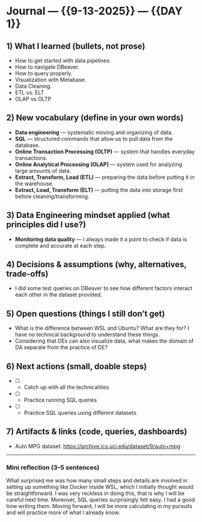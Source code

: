 # Journal — {{9-13-2025}} — {{DAY 1}}

## 1) What I learned (bullets, not prose)
- How to get started with data pipelines.
- How to navigate DBeaver.
- How to query properly.
- Visualization with Metabase.
- Data Cleaning.
- ETL vs. ELT
- OLAP vs OLTP

## 2) New vocabulary (define in your own words)
- **Data engineering** — systematic moving and organizing of data.
- **SQL** — structured commands that allow us to pull data from the database.
- **Online Transaction Processing (OLTP)** — system that handles everyday transactions.
- **Online Analytical Processing (OLAP)** — system used for analyzing large amounts of data.
- **Extract, Transform, Load (ETL)** — preparing the data before putting it in the warehouse.
- **Extract, Load, Transform (ELT)** — putting the data into storage first before cleaning/transforming.


## 3) Data Engineering mindset applied (what principles did I use?)
- **Monitoring data quality** — I always made it a point to check if data is complete and accurate at each step.

## 4) Decisions & assumptions (why, alternatives, trade-offs)
- I did some test queries on DBeaver to see how different factors interact each other in the dataset provided. 

## 5) Open questions (things I still don’t get)
- What is the difference between WSL and Ubuntu? What are they for? I have no technical background to understand these things.
- Considering that DEs can also visualize data, what makes the domain of DA separate from the practice of DE?

## 6) Next actions (small, doable steps)
- [ ] - Catch up with all the technicalities
- [ ] - Practice running SQL queries
- [ ] - Practice SQL queries using different datasets

## 7) Artifacts & links (code, queries, dashboards)
- Auto MPG dataset: https://archive.ics.uci.edu/dataset/9/auto+mpg

---

### Mini reflection (3–5 sentences)
What surprised me was how many small steps and details are involved in setting up something like Docker inside WSL, which I initially thought would be straightforward. I was very reckless in doing this, that is why I will be careful next time. Moreover, SQL queries surprisingly felt easy. I had a good time writing them. Moving forward, I will be more calculating in my pursuits and will practice more of what I already know. 
